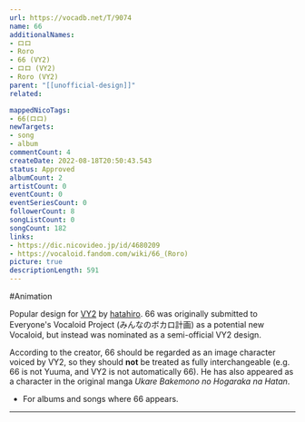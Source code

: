 ```yaml
---
url: https://vocadb.net/T/9074
name: 66
additionalNames: 
- ロロ
- Roro
- 66 (VY2)
- ロロ (VY2)
- Roro (VY2)
parent: "[[unofficial-design]]"
related:

mappedNicoTags:
- 66(ロロ)
newTargets:
- song
- album
commentCount: 4
createDate: 2022-08-18T20:50:43.543
status: Approved
albumCount: 2
artistCount: 0
eventCount: 0
eventSeriesCount: 0
followerCount: 8
songListCount: 0
songCount: 182
links: 
- https://dic.nicovideo.jp/id/4680209
- https://vocaloid.fandom.com/wiki/66_(Roro)
picture: true
descriptionLength: 591
---
```


#Animation

Popular design for [VY2](http://vocadb.net/Ar/118) by [hatahiro](https://vocadb.net/Ar/2569). 66 was originally submitted to Everyone's Vocaloid Project (みんなのボカロ計画) as a potential new Vocaloid, but instead was nominated as a semi-official VY2 design.

According to the creator, 66 should be regarded as an image character voiced by VY2, so they should **not** be treated as fully interchangeable (e.g. 66 is not Yuuma, and VY2 is not automatically 66). He has also appeared as a character in the original manga *Ukare Bakemono no Hogaraka na Hatan*.

* For albums and songs where 66 appears.

---

